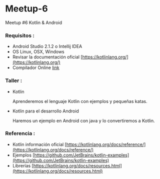 # Meetup-6
Meetup #6 Kotlin &amp; Android

### Requisitos :

- Android Studio 2.1.2 o Intellij IDEA
- OS Linux, OSX, Windows
- Revisar la documentación oficial [https://kotlinlang.org/](https://kotlinlang.org/)
- Compilador Online [link](http://try.kotlinlang.org/#/Examples/Hello,%20world!/Simplest%20version/Simplest%20version.kt) 

### Taller :

- Kotlin

  Aprenderemos el lenguaje Kotlin con ejemplos y pequeñas katas.

- Kotlin para el desarrollo Android

  Haremos un ejemplo en Android con java y lo  convertiremos  a Kotlin.

### Referencia :

- Kotlin información oficial [https://kotlinlang.org/docs/reference/](https://kotlinlang.org/docs/reference/)
- Ejemplos [https://github.com/JetBrains/kotlin-examples](https://github.com/JetBrains/kotlin-examples)
- Librerías [https://kotlinlang.org/docs/resources.html](https://kotlinlang.org/docs/resources.html)
